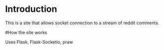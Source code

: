 # Introduction

This is a site that allows socket connection to a stream of reddit comments.

#How the site works

Uses Flask, Flask-Socketio, praw
